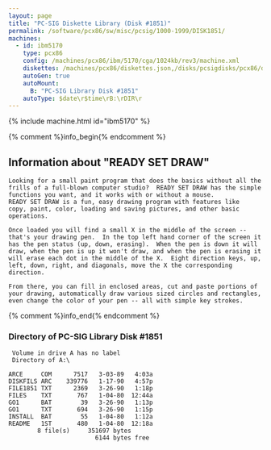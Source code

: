 ```yaml
---
layout: page
title: "PC-SIG Diskette Library (Disk #1851)"
permalink: /software/pcx86/sw/misc/pcsig/1000-1999/DISK1851/
machines:
  - id: ibm5170
    type: pcx86
    config: /machines/pcx86/ibm/5170/cga/1024kb/rev3/machine.xml
    diskettes: /machines/pcx86/diskettes.json,/disks/pcsigdisks/pcx86/diskettes.json
    autoGen: true
    autoMount:
      B: "PC-SIG Library Disk #1851"
    autoType: $date\r$time\rB:\rDIR\r
---
```


{% include machine.html id="ibm5170" %}

{% comment %}info_begin{% endcomment %}

## Information about "READY SET DRAW"

    Looking for a small paint program that does the basics without all the
    frills of a full-blown computer studio?  READY SET DRAW has the simple
    functions you want, and it works with or without a mouse.
    READY SET DRAW is a fun, easy drawing program with features like
    copy, paint, color, loading and saving pictures, and other basic
    operations.
    
    Once loaded you will find a small X in the middle of the screen --
    that's your drawing pen.  In the top left hand corner of the screen it
    has the pen status (up, down, erasing).  When the pen is down it will
    draw, when the pen is up it won't draw, and when the pen is erasing it
    will erase each dot in the middle of the X.  Eight direction keys, up,
    left, down, right, and diagonals, move the X the corresponding
    direction.
    
    From there, you can fill in enclosed areas, cut and paste portions of
    your drawing, automatically draw various sized circles and rectangles,
    even change the color of your pen -- all with simple key strokes.
{% comment %}info_end{% endcomment %}


### Directory of PC-SIG Library Disk #1851

     Volume in drive A has no label
     Directory of A:\

    ARCE     COM      7517   3-03-89   4:03a
    DISKFILS ARC    339776   1-17-90   4:57p
    FILE1851 TXT      2369   3-26-90   1:18p
    FILES    TXT       767   1-04-80  12:44a
    GO1      BAT        39   3-26-90   1:13p
    GO1      TXT       694   3-26-90   1:15p
    INSTALL  BAT        55   1-04-80   1:12a
    README   1ST       480   1-04-80  12:18a
            8 file(s)     351697 bytes
                            6144 bytes free
